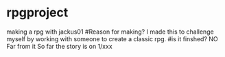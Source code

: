 # rpgproject
making a rpg with jackus01
#Reason for making?
I made this to challenge myself by working with someone to create a classic rpg.
#is it finshed?
NO
Far from it
So far the story is on 1/xxx
